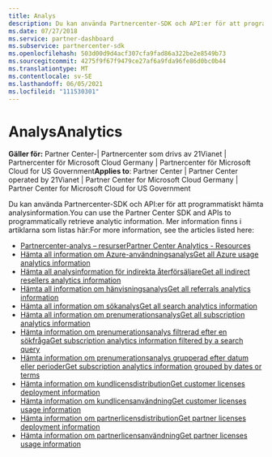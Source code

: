 ```yaml
---
title: Analys
description: Du kan använda Partnercenter-SDK och API:er för att programmatiskt hämta analysinformation. Mer information finns i artiklarna som listas här.
ms.date: 07/27/2018
ms.service: partner-dashboard
ms.subservice: partnercenter-sdk
ms.openlocfilehash: 503d00d9d4acf307cfa9fad86a322be2e8549b73
ms.sourcegitcommit: 4275f9f67f9479ce27af6a9fda96fe86d0bc0b44
ms.translationtype: MT
ms.contentlocale: sv-SE
ms.lasthandoff: 06/05/2021
ms.locfileid: "111530301"
---
```

# <a name="analytics"></a><span data-ttu-id="93ba1-104">Analys</span><span class="sxs-lookup"><span data-stu-id="93ba1-104">Analytics</span></span>

<span data-ttu-id="93ba1-105">**Gäller för:** Partner Center-| Partnercenter som drivs av 21Vianet | Partnercenter för Microsoft Cloud Germany | Partnercenter för Microsoft Cloud for US Government</span><span class="sxs-lookup"><span data-stu-id="93ba1-105">**Applies to**: Partner Center | Partner Center operated by 21Vianet | Partner Center for Microsoft Cloud Germany | Partner Center for Microsoft Cloud for US Government</span></span>

<span data-ttu-id="93ba1-106">Du kan använda Partnercenter-SDK och API:er för att programmatiskt hämta analysinformation.</span><span class="sxs-lookup"><span data-stu-id="93ba1-106">You can use the Partner Center SDK and APIs to programmatically retrieve analytic information.</span></span> <span data-ttu-id="93ba1-107">Mer information finns i artiklarna som listas här:</span><span class="sxs-lookup"><span data-stu-id="93ba1-107">For more information, see the articles listed here:</span></span>

- [<span data-ttu-id="93ba1-108">Partnercenter-analys – resurser</span><span class="sxs-lookup"><span data-stu-id="93ba1-108">Partner Center Analytics - Resources</span></span>](partner-center-analytics-resources.md)
- [<span data-ttu-id="93ba1-109">Hämta all information om Azure-användningsanalys</span><span class="sxs-lookup"><span data-stu-id="93ba1-109">Get all Azure usage analytics information</span></span>](get-all-azure-usage-analytics.md)
- [<span data-ttu-id="93ba1-110">Hämta all analysinformation för indirekta återförsäljare</span><span class="sxs-lookup"><span data-stu-id="93ba1-110">Get all indirect resellers analytics information</span></span>](get-all-indirect-resellers-analytics.md)
- [<span data-ttu-id="93ba1-111">Hämta all information om hänvisningsanalys</span><span class="sxs-lookup"><span data-stu-id="93ba1-111">Get all referrals analytics information</span></span>](get-all-referrals-analytics.md)
- [<span data-ttu-id="93ba1-112">Hämta all information om sökanalys</span><span class="sxs-lookup"><span data-stu-id="93ba1-112">Get all search analytics information</span></span>](get-all-search-analytics.md)
- [<span data-ttu-id="93ba1-113">Hämta all information om prenumerationsanalys</span><span class="sxs-lookup"><span data-stu-id="93ba1-113">Get all subscription analytics information</span></span>](get-all-subscription-analytics.md)
- [<span data-ttu-id="93ba1-114">Hämta information om prenumerationsanalys filtrerad efter en sökfråga</span><span class="sxs-lookup"><span data-stu-id="93ba1-114">Get subscription analytics information filtered by a search query</span></span>](get-subscription-analytics-by-search-query.md)
- [<span data-ttu-id="93ba1-115">Hämta information om prenumerationsanalys grupperad efter datum eller perioder</span><span class="sxs-lookup"><span data-stu-id="93ba1-115">Get subscription analytics information grouped by dates or terms</span></span>](get-subscription-analytics-grouped-by-dates-or-terms.md)
- [<span data-ttu-id="93ba1-116">Hämta information om kundlicensdistribution</span><span class="sxs-lookup"><span data-stu-id="93ba1-116">Get customer licenses deployment information</span></span>](get-customer-licenses-deployment-information.md)
- [<span data-ttu-id="93ba1-117">Hämta information om kundlicensanvändning</span><span class="sxs-lookup"><span data-stu-id="93ba1-117">Get customer licenses usage information</span></span>](get-customer-licenses-usage-information.md)
- [<span data-ttu-id="93ba1-118">Hämta information om partnerlicensdistribution</span><span class="sxs-lookup"><span data-stu-id="93ba1-118">Get partner licenses deployment information</span></span>](get-partner-licenses-deployment-information.md)
- [<span data-ttu-id="93ba1-119">Hämta information om partnerlicensanvändning</span><span class="sxs-lookup"><span data-stu-id="93ba1-119">Get partner licenses usage information</span></span>](get-partner-licenses-usage-information.md)

